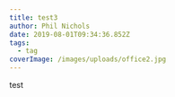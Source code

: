 ```yaml
---
title: test3
author: Phil Nichols
date: 2019-08-01T09:34:36.852Z
tags:
  - tag
coverImage: /images/uploads/office2.jpg
---
```

test
